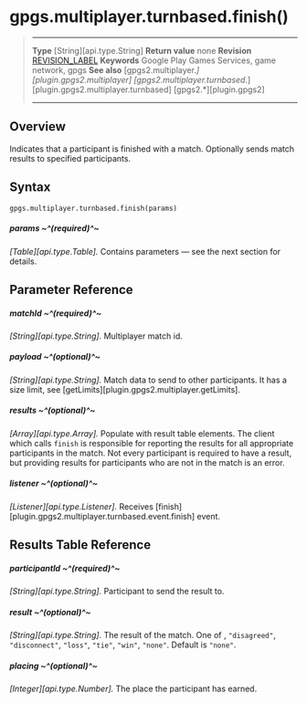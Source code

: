 # gpgs.multiplayer.turnbased.finish()

> --------------------- ------------------------------------------------------------------------------------------
> __Type__              [String][api.type.String]
> __Return value__      none
> __Revision__          [REVISION_LABEL](REVISION_URL)
> __Keywords__          Google Play Games Services, game network, gpgs
> __See also__          [gpgs2.multiplayer.*][plugin.gpgs2.multiplayer]
>                       [gpgs2.multiplayer.turnbased.*][plugin.gpgs2.multiplayer.turnbased]
>                       [gpgs2.*][plugin.gpgs2]
> --------------------- ------------------------------------------------------------------------------------------

## Overview

Indicates that a participant is finished with a match. Optionally sends match results to specified participants.

## Syntax

	gpgs.multiplayer.turnbased.finish(params)

##### params ~^(required)^~
_[Table][api.type.Table]._ Contains parameters — see the next section for details.

## Parameter Reference

##### matchId ~^(required)^~
_[String][api.type.String]._ Multiplayer match id.

##### payload ~^(optional)^~
_[String][api.type.String]._ Match data to send to other participants. It has a size limit, see [getLimits][plugin.gpgs2.multiplayer.getLimits].

##### results ~^(optional)^~
_[Array][api.type.Array]._ Populate with result table elements. The client which calls `finish` is responsible for reporting the results for all appropriate participants in the match. Not every participant is required to have a result, but providing results for participants who are not in the match is an error.

##### listener ~^(optional)^~
_[Listener][api.type.Listener]._ Receives [finish][plugin.gpgs2.multiplayer.turnbased.event.finish] event.

## Results Table Reference

##### participantId ~^(required)^~
_[String][api.type.String]._ Participant to send the result to.

##### result ~^(optional)^~
_[String][api.type.String]._ The result of the match. One of , `"disagreed"`, `"disconnect"`, `"loss"`, `"tie"`, `"win"`, `"none"`. Default is `"none"`.

##### placing ~^(optional)^~
_[Integer][api.type.Number]._ The place the participant has earned.